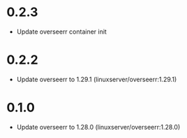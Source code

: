 # 0.2.3
- Update overseerr container init

# 0.2.2
- Update overseerr to 1.29.1 (linuxserver/overseerr:1.29.1)

# 0.1.0
- Update overseerr to 1.28.0 (linuxserver/overseerr:1.28.0)
